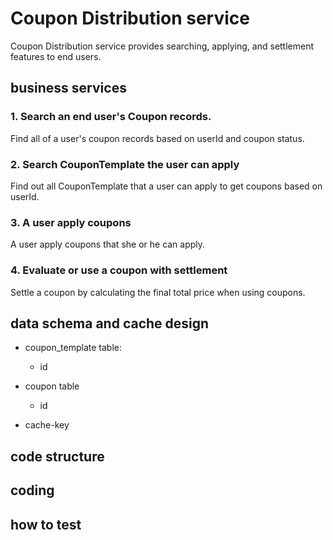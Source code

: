 # Coupon Distribution service
Coupon Distribution service provides searching, applying, and settlement features to end users.


## business services

### 1. Search an end user's Coupon records.
Find all of a user's coupon records based on userId and coupon status.

### 2. Search CouponTemplate the user can apply
Find out all CouponTemplate that a user can apply to get coupons based on userId.

### 3. A user apply coupons
A user apply coupons that she or he can apply.

### 4. Evaluate or use a coupon with settlement
Settle a coupon by calculating the final total price when using coupons.


## data schema and cache design
* coupon_template table:
    * id


* coupon table
    * id


* cache-key


## code structure


## coding


## how to test

